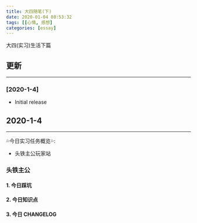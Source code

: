 ```yaml
---
title: 大四随笔(下)
date: 2020-01-04 08:53:32
tags: [[心情, 感想]
categories: [essay]
---
```


大四(实习)生活下篇


<!-- more -->


## 更新

------

### [2020-1-4]

- Initial release

## 2020-1-4

------

💦今日实习任务概览💦:

- 头铁主公玩家站

### 头铁主公

#### 1. 今日踩坑

#### 2. 今日知识点

#### 3. 今日 CHANGELOG